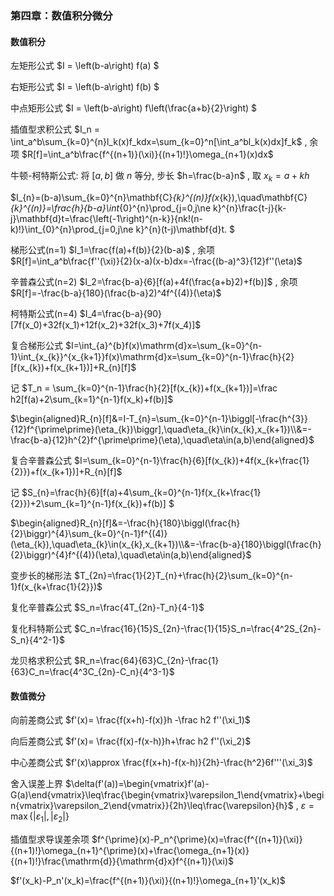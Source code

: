 ### 第四章：数值积分微分

#### 数值积分

左矩形公式 $I = \left(b-a\right) f(a) $

右矩形公式 $I = \left(b-a\right) f(b) $

中点矩形公式 $I = \left(b-a\right) f\left(\frac{a+b}{2}\right) $

插值型求积公式 $I_n = \int_a^b\sum_{k=0}^{n}l_k(x)f_kdx=\sum_{k=0}^n[\int_a^bl_k(x)dx]f_k$ , 余项 $R[f]=\int_a^b\frac{f^{(n+1)}(\xi)}{(n+1)!}\omega_{n+1}(x)dx$

牛顿-柯特斯公式: 将 $[a,b]$ 做 $n$ 等分, 步长 $h=\frac{b-a}n$ , 取 $x_k=a+kh$

$I_{n}=(b-a)\sum_{k=0}^{n}\mathbf{C}_{k}^{(n)}f(x_{k}),\quad\mathbf{C}_{k}^{(n)}=\frac{h}{b-a}\int_{0}^{n}\prod_{j=0,j\ne k}^{n}\frac{t-j}{k-j}\mathbf{d}t=\frac{\left(-1\right)^{n-k}}{nk!(n-k)!}\int_{0}^{n}\prod_{j=0,j\ne k}^{n}(t-j)\mathbf{d}t. $

梯形公式(n=1) $I_1=\frac{f(a)+f(b)}{2}(b-a)$ , 余项 $R[f]=\int_a^b\frac{f''(\xi)}{2}(x-a)(x-b)dx=-\frac{(b-a)^3}{12}f''(\eta)$

辛普森公式(n=2) $I_2=\frac{b-a}{6}[f(a)+4f(\frac{a+b}2)+f(b)]$ , 余项 $R[f]=-\frac{b-a}{180}(\frac{b-a}2)^4f^{(4)}(\eta)$

柯特斯公式(n=4) $I_4=\frac{b-a}{90}[7f(x_0)+32f(x_1)+12f(x_2)+32f(x_3)+7f(x_4)]$

复合梯形公式 $I=\int_{a}^{b}f(x)\mathrm{d}x=\sum_{k=0}^{n-1}\int_{x_{k}}^{x_{k+1}}f(x)\mathrm{d}x=\sum_{k=0}^{n-1}\frac{h}{2}[f(x_{k})+f(x_{k+1})]+R_{n}[f]$

记 $T_n = \sum_{k=0}^{n-1}\frac{h}{2}[f(x_{k})+f(x_{k+1})]=\frac h2[f(a)+2\sum_{k=1}^{n-1}f(x_k)+f(b)]$

$\begin{aligned}R_{n}[f]&=I-T_{n}=\sum_{k=0}^{n-1}\biggl[-\frac{h^{3}}{12}f^{\prime\prime}(\eta_{k})\biggr],\quad\eta_{k}\in(x_{k},x_{k+1})\\&=-\frac{b-a}{12}h^{2}f^{\prime\prime}(\eta),\quad\eta\in(a,b)\end{aligned}$

复合辛普森公式 $I=\sum_{k=0}^{n-1}\frac{h}{6}[f(x_{k})+4f(x_{k+\frac{1}{2}})+f(x_{k+1})]+R_{n}[f]$

记 $S_{n}=\frac{h}{6}[f(a)+4\sum_{k=0}^{n-1}f(x_{k+\frac{1}{2}})+2\sum_{k=1}^{n-1}f(x_{k})+f(b)] $

$\begin{aligned}R_{n}[f]&=-\frac{h}{180}\biggl(\frac{h}{2}\biggr)^{4}\sum_{k=0}^{n-1}f^{(4)}(\eta_{k}),\quad\eta_{k}\in(x_{k},x_{k+1})\\&=-\frac{b-a}{180}\biggl(\frac{h}{2}\biggr)^{4}f^{(4)}(\eta),\quad\eta\in(a,b)\end{aligned}$

变步长的梯形法 $T_{2n}=\frac{1}{2}T_{n}+\frac{h}{2}\sum_{k=0}^{n-1}f(x_{k+\frac{1}{2}})$

复化辛普森公式 $S_n=\frac{4T_{2n}-T_n}{4-1}$

复化科特斯公式 $C_n=\frac{16}{15}S_{2n}-\frac{1}{15}S_n=\frac{4^2S_{2n}-S_n}{4^2-1}$

龙贝格求积公式 $R_n=\frac{64}{63}C_{2n}-\frac{1}{63}C_n=\frac{4^3C_{2n}-C_n}{4^3-1}$

#### 数值微分

向前差商公式 $f'(x)= \frac{f(x+h)-f(x)}h -\frac h2 f''(\xi_1)$

向后差商公式 $f'(x)= \frac{f(x)-f(x-h)}h+\frac h2 f''(\xi_2)$

中心差商公式 $f'(x)\approx \frac{f(x+h)-f(x-h)}{2h}-\frac{h^2}6f'''(\xi_3)$

舍入误差上界 $\delta(f'(a))=\begin{vmatrix}f'(a)-G(a)\end{vmatrix}\leq\frac{\begin{vmatrix}\varepsilon_1\end{vmatrix}+\begin{vmatrix}\varepsilon_2\end{vmatrix}}{2h}\leq\frac{\varepsilon}{h}$ , $\varepsilon=\max\{|\varepsilon_{1}|,|\varepsilon_{2}|\}$

插值型求导误差余项 $f^{\prime}(x)-P_n^{\prime}(x)=\frac{f^{(n+1)}(\xi)}{(n+1)!}\omega_{n+1}^{\prime}(x)+\frac{\omega_{n+1}(x)}{(n+1)!}\frac{\mathrm{d}}{\mathrm{d}x}f^{(n+1)}(\xi)$

$f'(x_k)-P_n'(x_k)=\frac{f^{(n+1)}(\xi)}{(n+1)!}\omega_{n+1}'(x_k)$